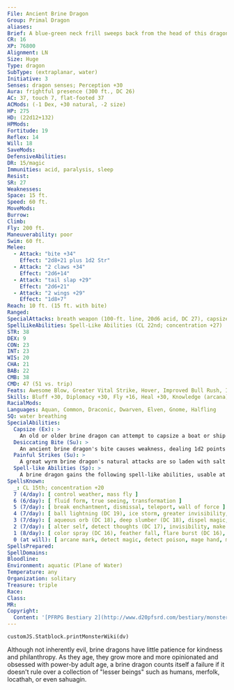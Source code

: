```yaml
---
File: Ancient Brine Dragon
Group: Primal Dragon
aliases: 
Brief: A blue-green neck frill sweeps back from the head of this dragon, leading to a body of shiny scales and fin-like crests.
CR: 16
XP: 76800
Alignment: LN
Size: Huge
Type: dragon
SubType: (extraplanar, water)
Initiative: 3
Senses: dragon senses; Perception +30
Aura: frightful presence (300 ft., DC 26)
AC: 37, touch 7, flat-footed 37
ACMods: (-1 Dex, +30 natural, -2 size)
HP: 275
HD: (22d12+132)
HPMods: 
Fortitude: 19
Reflex: 14
Will: 18
SaveMods: 
DefensiveAbilities: 
DR: 15/magic
Immunities: acid, paralysis, sleep
Resist: 
SR: 27
Weaknesses: 
Space: 15 ft.
Speed: 60 ft.
MoveMods: 
Burrow: 
Climb: 
Fly: 200 ft.
Maneuverability: poor
Swim: 60 ft.
Melee: 
  - Attack: "bite +34"
    Effect: "2d8+21 plus 1d2 Str"
  - Attack: "2 claws +34"
    Effect: "2d6+14"
  - Attack: "tail slap +29"
    Effect: "2d6+21"
  - Attack: "2 wings +29"
    Effect: "1d8+7"
Reach: 10 ft. (15 ft. with bite)
Ranged: 
SpecialAttacks: breath weapon (100-ft. line, 20d6 acid, DC 27), capsize, crush, desiccating bite
SpellLikeAbilities: Spell-Like Abilities (CL 22nd; concentration +27)  At Will-control water, obscuring mist, speak with animals (fish only), water breathing  3/day-horrid wilting (DC 23)
STR: 38
DEX: 9
CON: 23
INT: 23
WIS: 20
CHA: 21
BAB: 22
CMB: 38
CMD: 47 (51 vs. trip)
Feats: Awesome Blow, Greater Vital Strike, Hover, Improved Bull Rush, Improved Initiative, Improved Vital Strike, Lightning Reflexes, Power Attack, Skill Focus (Swim), Vital Strike, Wingover
Skills: Bluff +30, Diplomacy +30, Fly +16, Heal +30, Knowledge (arcana) +31, Knowledge (geography) +31, Knowledge (nature) +31, Perception +30, Sense Motive +30, Survival +30, Swim +53, Use Magic Device +30
RacialMods: 
Languages: Aquan, Common, Draconic, Dwarven, Elven, Gnome, Halfling
SQ: water breathing
SpecialAbilities:
  Capsize (Ex): >
    An old or older brine dragon can attempt to capsize a boat or ship by ramming it as a charge attack and making a CMB check. The DC of this check is 25 or the result of the boat captain's Profession (sailor) check, whichever is higher. For each size category larger the ship is than the brine dragon's size, the dragon takes a cumulative -10 penalty on the check.
  Desiccating Bite (Su): >
    An ancient brine dragon's bite causes weakness, dealing 1d2 points of Strength drain in addition to its normal damage. A great wyrm's bite deals 1d4 points of Strength drain. A Fortitude save (DC equals the dragon's breath weapon save DC) negates the Strength drain.
  Painful Strikes (Su): >
    A great wyrm brine dragon's natural attacks are so laden with salt and acidic crystals that every time it strikes a creature with one of these attacks, the target must make a Fortitude save (DC equals the dragon's breath weapon save DC) or be stunned for a round from the pain.
  Spell-like Abilities (Sp): >
    A brine dragon gains the following spell-like abilities, usable at will (unless indicated otherwise) at the listed age. Very young-speak with animals (fish only); Young- obscuring mist; Juvenile-water breathing; Adult-control water; Ancient-horrid wilting (3/day); Great wyrm-tsunami^[This spell is from the Pathfinder RPG Advanced Player's Guide] (3/day).
SpellsKnown:
  _: CL 15th; concentration +20
  7 (4/day): [ control weather, mass fly ]
  6 (6/day): [ fluid form, true seeing, transformation ]
  5 (7/day): [ break enchantment, dismissal, teleport, wall of force ]
  4 (7/day): [ ball lightning (DC 19), ice storm, greater invisibility, solid fog ]
  3 (7/day): [ aqueous orb (DC 18), deep slumber (DC 18), dispel magic, sleet storm (DC 18) ]
  2 (7/day): [ alter self, detect thoughts (DC 17), invisibility, make whole, slipstream ]
  1 (8/day): [ color spray (DC 16), feather fall, flare burst (DC 16), ray of enfeeblement, touch of the sea ]
  0 (at will): [ arcane mark, detect magic, detect poison, mage hand, message, open/ close, prestidigitation, read magic, resistance ]
SpellsPrepared: 
SpellDomains: 
Bloodline: 
Environment: aquatic (Plane of Water)
Temperature: any
Organization: solitary
Treasure: triple
Race: 
Class: 
MR: 
Copyright:
  Content: '[PFRPG Bestiary 2](http://www.d20pfsrd.com/bestiary/monster-listings/dragons/dragon/-primal-brine)'
---
```

```dataviewjs
customJS.Statblock.printMonsterWiki(dv)
```
Although not inherently evil, brine dragons have little patience for kindness and philanthropy. As they age, they grow more and more opinionated and obsessed with power-by adult age, a brine dragon counts itself a failure if it doesn't rule over a collection of "lesser beings" such as humans, merfolk, locathah, or even sahuagin.
